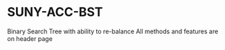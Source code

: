 # SUNY-ACC-BST
Binary Search Tree with ability to re-balance
All methods and features are on header page
